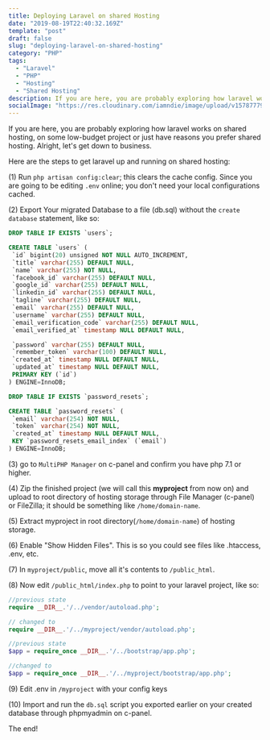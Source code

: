 ```yaml
---
title: Deploying Laravel on shared Hosting
date: "2019-08-19T22:40:32.169Z"
template: "post"
draft: false
slug: "deploying-laravel-on-shared-hosting"
category: "PHP"
tags:
  - "Laravel"
  - "PHP"
  - "Hosting"
  - "Shared Hosting"
description: If you are here, you are probably exploring how laravel works on shared hosting, on some low-budget project or just have reasons you prefer shared hosting. Alright, let's get down to business.
socialImage: "https://res.cloudinary.com/iamndie/image/upload/v1578777965/Blog/laravel_on_sharedhosting.png"
---
```


If you are here, you are probably exploring how laravel works on shared hosting, on some low-budget project or just have reasons you prefer shared hosting. Alright, let's get down to business.

Here are the steps to get laravel up and running on shared hosting:

(1) Run `php artisan config:clear`; this clears the cache config. Since you are going to be editing `.env` online; you don't need your local configurations cached.

(2) Export Your migrated Database to a file (db.sql) without the `create database` statement, like so:

```sql
DROP TABLE IF EXISTS `users`;

CREATE TABLE `users` (
 `id` bigint(20) unsigned NOT NULL AUTO_INCREMENT,
 `title` varchar(255) DEFAULT NULL,
 `name` varchar(255) NOT NULL,
 `facebook_id` varchar(255) DEFAULT NULL,
 `google_id` varchar(255) DEFAULT NULL,
 `linkedin_id` varchar(255) DEFAULT NULL,
 `tagline` varchar(255) DEFAULT NULL,
 `email` varchar(255) DEFAULT NULL,
 `username` varchar(255) DEFAULT NULL,
 `email_verification_code` varchar(255) DEFAULT NULL,
 `email_verified_at` timestamp NULL DEFAULT NULL,

 `password` varchar(255) DEFAULT NULL,
 `remember_token` varchar(100) DEFAULT NULL,
 `created_at` timestamp NULL DEFAULT NULL,
 `updated_at` timestamp NULL DEFAULT NULL,
 PRIMARY KEY (`id`)
) ENGINE=InnoDB;

DROP TABLE IF EXISTS `password_resets`;

CREATE TABLE `password_resets` (
 `email` varchar(254) NOT NULL,
 `token` varchar(254) NOT NULL,
 `created_at` timestamp NULL DEFAULT NULL,
 KEY `password_resets_email_index` (`email`)
) ENGINE=InnoDB;
```
(3) go to `MultiPHP Manager` on c-panel and confirm you have php 7.1 or higher.

(4) Zip the finished project (we will call this **myproject** from now on) and upload to root directory of hosting storage through File Manager (c-panel) or FileZilla; it should be something like `/home/domain-name`.

(5) Extract myproject in root directory(`/home/domain-name`) of hosting storage.

(6) Enable "Show Hidden Files". This is so you could see files like .htaccess, .env, etc.

(7) In `myproject/public`, move all it's contents to `/public_html`.

(8) Now edit  `/public_html/index.php` to point to your laravel project, like so:


```php
//previous state
require __DIR__.'/../vendor/autoload.php';

// changed to
require __DIR__.'/../myproject/vendor/autoload.php';

//previous state
$app = require_once __DIR__.'/../bootstrap/app.php';

//changed to
$app = require_once __DIR__.'/../myproject/bootstrap/app.php';

```


(9) Edit .env in `/myproject` with your config keys

(10) Import and run the `db.sql` script you exported earlier on your created database through phpmyadmin on c-panel.

The end!